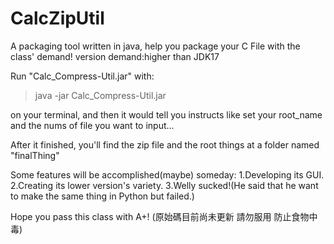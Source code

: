 # CalcZipUtil
A packaging tool written in java, help you package your C File with the class' demand!
version demand:higher than JDK17

Run "Calc_Compress-Util.jar" with:
>java -jar Calc_Compress-Util.jar

on your terminal, and then it would tell you instructs like set your root_name and the nums of file you want to input...

After it finished, you'll find the zip file and the root things at a folder named "finalThing"

Some features will be accomplished(maybe) someday:
1.Developing its GUI.
2.Creating its lower version's variety.
3.Welly sucked!(He said that he want to make the same thing in Python but failed.)

Hope you pass this class with A+!
(原始碼目前尚未更新 請勿服用 防止食物中毒)
